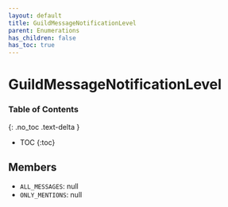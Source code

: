 ```yaml
---
layout: default
title: GuildMessageNotificationLevel
parent: Enumerations
has_children: false
has_toc: true
---
```


# GuildMessageNotificationLevel
### Table of Contents
{: .no_toc .text-delta }

- TOC
{:toc}
## Members
- `ALL_MESSAGES`: null
- `ONLY_MENTIONS`: null
